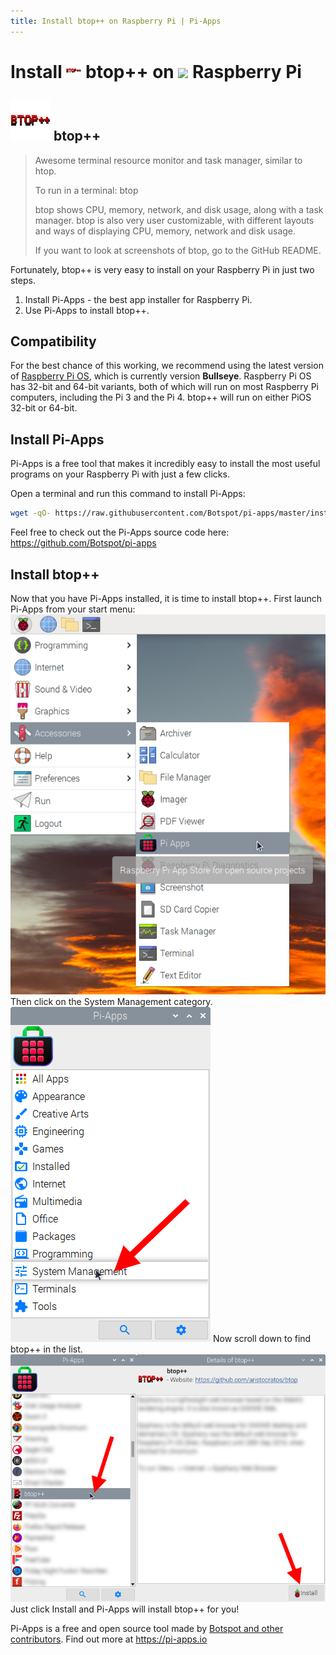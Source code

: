 ```yaml
---
title: Install btop++ on Raspberry Pi | Pi-Apps
---
```

<div class="simple-install-content content">

# Install <img src="/img/app-icons/btop++/icon-64.png" height=24> btop++ on <img src=https://www.vectorlogo.zone/logos/raspberrypi/raspberrypi-icon.svg height=24> Raspberry Pi

## <img src="/img/app-icons/btop++/icon-64.png"> btop++
> Awesome terminal resource monitor and task manager, similar to htop.
> 
> To run in a terminal: btop
> 
> btop shows CPU, memory, network, and disk usage, along with a task manager.
> btop is also very user customizable, with different layouts and ways of displaying CPU, memory, network and disk usage.
> 
> If you want to look at screenshots of btop, go to the GitHub README.

Fortunately, btop++ is very easy to install on your Raspberry Pi in just two steps.
1. Install Pi-Apps - the best app installer for Raspberry Pi.
2. Use Pi-Apps to install btop++.
</div>
<div class="simple-install-content content">

## Compatibility
For the best chance of this working, we recommend using the latest version of [Raspberry Pi OS](https://www.raspberrypi.com/software/), which is currently version **Bullseye**.
Raspberry Pi OS has 32-bit and 64-bit variants, both of which will run on most Raspberry Pi computers, including the Pi 3 and the Pi 4.
btop++ will run on either PiOS 32-bit or 64-bit.
</div>
<div class="simple-install-content content">

## Install Pi-Apps

Pi-Apps is a free tool that makes it incredibly easy to install the most useful programs on your Raspberry Pi with just a few clicks.

Open a terminal and run this command to install Pi-Apps:
```bash
wget -qO- https://raw.githubusercontent.com/Botspot/pi-apps/master/install | bash
```
Feel free to check out the Pi-Apps source code here: https://github.com/Botspot/pi-apps
</div>
<div class="simple-install-content content">

## Install btop++

Now that you have Pi-Apps installed, it is time to install btop++.
First launch Pi-Apps from your start menu:
<img src="/img/start-menu.png">
Then click on the System Management category.
<img src="/img/category-selections/System Management.png">
Now scroll down to find btop++ in the list.
<img src="/img/app-icons/btop++/app-selection.png">
Just click Install and Pi-Apps will install btop++ for you!
</div>
<div class="simple-install-content content">

Pi-Apps is a free and open source tool made by [Botspot and other contributors](/about/#contributors). Find out more at https://pi-apps.io
</div>
